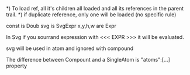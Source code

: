 

*) To load ref, all it's children all loaded and all its references in the parent trail. 
*) if duplicate reference, only one will be loaded (no specific rule)


const is Doub
svg is SvgExpr
x,y,h,w are Expr

In Svg if you sourrand expression with <<< EXPR >>> it will be evaluated.

svg will be used in atom and ignored with compound


The difference between Compount and a SingleAtom is "atoms":[...] property
